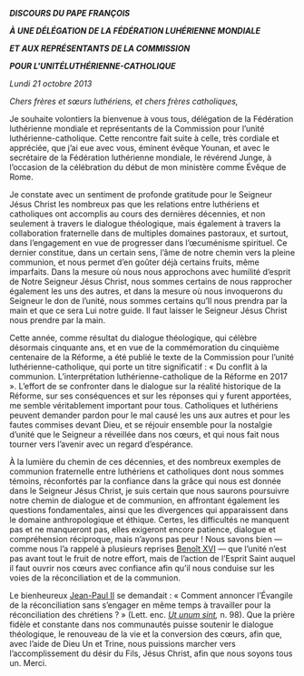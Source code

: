 ***DISCOURS DU PAPE FRANÇOIS***

***À UNE DÉLÉGATION DE LA FÉDÉRATION LUHÉRIENNE MONDIALE***

***ET AUX REPRÉSENTANTS DE LA COMMISSION***

***POUR L'UNITÉLUTHÉRIENNE-CATHOLIQUE***

*Lundi 21 octobre 2013*

*Chers frères et sœurs luthériens, et chers frères catholiques,*

Je souhaite volontiers la bienvenue à vous tous, délégation de la Fédération luthérienne mondiale et représentants de la Commission pour l’unité luthérienne-catholique. Cette rencontre fait suite à celle, très cordiale et appréciée, que j’ai eue avec vous, éminent évêque Younan, et avec le secrétaire de la Fédération luthérienne mondiale, le révérend Junge, à l’occasion de la célébration du début de mon ministère comme Évêque de Rome.

Je constate avec un sentiment de profonde gratitude pour le Seigneur Jésus Christ les nombreux pas que les relations entre luthériens et catholiques ont accomplis au cours des dernières décennies, et non seulement à travers le dialogue théologique, mais également à travers la collaboration fraternelle dans de multiples domaines pastoraux, et surtout, dans l’engagement en vue de progresser dans l’œcuménisme spirituel. Ce dernier constitue, dans un certain sens, l’âme de notre chemin vers la pleine communion, et nous permet d’en goûter déjà certains fruits, même imparfaits. Dans la mesure où nous nous approchons avec humilité d’esprit de Notre Seigneur Jésus Christ, nous sommes certains de nous rapprocher également les uns des autres, et dans la mesure où nous invoquerons du Seigneur le don de l’unité, nous sommes certains qu’Il nous prendra par la main et que ce sera Lui notre guide. Il faut laisser le Seigneur Jésus Christ nous prendre par la main.

Cette année, comme résultat du dialogue théologique, qui célèbre désormais cinquante ans, et en vue de la commémoration du cinquième centenaire de la Réforme, a été publié le texte de la Commission pour l’unité luthérienne-catholique, qui porte un titre significatif : « Du conflit à la communion. L’interprétation luthérienne-catholique de la Réforme en 2017 ». L’effort de se confronter dans le dialogue sur la réalité historique de la Réforme, sur ses conséquences et sur les réponses qui y furent apportées, me semble véritablement important pour tous. Catholiques et luthériens peuvent demander pardon pour le mal causé les uns aux autres et pour les fautes commises devant Dieu, et se réjouir ensemble pour la nostalgie d’unité que le Seigneur a réveillée dans nos cœurs, et qui nous fait nous tourner vers l’avenir avec un regard d’espérance.

À la lumière du chemin de ces décennies, et des nombreux exemples de communion fraternelle entre luthériens et catholiques dont nous sommes témoins, réconfortés par la confiance dans la grâce qui nous est donnée dans le Seigneur Jésus Christ, je suis certain que nous saurons poursuivre notre chemin de dialogue et de communion, en affrontant également les questions fondamentales, ainsi que les divergences qui apparaissent dans le domaine anthropologique et éthique. Certes, les difficultés ne manquent pas et ne manqueront pas, elles exigeront encore patience, dialogue et compréhension réciproque, mais n’ayons pas peur ! Nous savons bien — comme nous l’a rappelé à plusieurs reprises [Benoît XVI](http://www.vatican.va/holy_father/benedict_xvi/index_fr.htm) — que l’unité n’est pas avant tout le fruit de notre effort, mais de l’action de l’Esprit Saint auquel il faut ouvrir nos cœurs avec confiance afin qu’il nous conduise sur les voies de la réconciliation et de la communion.

Le bienheureux [Jean-Paul II](http://www.vatican.va/holy_father/john_paul_ii/index_fr.htm) se demandait : « Comment annoncer l’Évangile de la réconciliation sans s’engager en même temps à travailler pour la réconciliation des chrétiens ? » (Lett. enc. *[Ut unum sint](http://www.vatican.va/holy_father/john_paul_ii/encyclicals/documents/hf_jp-ii_enc_25051995_ut-unum-sint_fr.html),* n. 98). Que la prière fidèle et constante dans nos communautés puisse soutenir le dialogue théologique, le renouveau de la vie et la conversion des cœurs, afin que, avec l’aide de Dieu Un et Trine, nous puissions marcher vers l’accomplissement du désir du Fils, Jésus Christ, afin que nous soyons tous un. Merci.